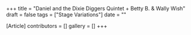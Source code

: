+++
title = "Daniel and the Dixie Diggers Quintet + Betty B. & Wally Wish"
draft = false
tags = ["Stage Variations"]
date = ""

[Article]
contributors = []
gallery = []
+++